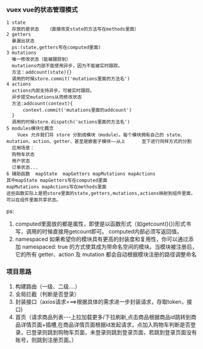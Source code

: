 ### vuex  vue的状态管理模式
```
1 state
  存放的是状态   （直接改变state的方法写在methods里面）
2 getters
  暴漏出状态   
  ps:(state,getters写在computed里面)
3 mutations 
  唯一修改状态（能被跟踪到）
  mutations内部不能使用异步，因为不能被实时跟踪。
  方法：addcount(state){}
  调用的时候store.commit('mutations里面的方法名')
4 actions 
  actions内部支持异步，可被实时跟踪。
  异步提交mutations从而修改状态
  方法:addcount(context){
      context.commit('mutations里面的addcount')
  }
  调用的时候store.dispatch('actions里面的方法名')
5 modules模块化概念
 	Vuex 允许我们将 store 分割成模块（module）。每个模块拥有自己的 state、mutation、action、getter、甚至是嵌套子模块——从上  	至下进行同样方式的分割
  应用场景：
  购物车状态
  用户状态
  订单状态...
6 辅助函数  mapState  mapGetters mapMutations mapActions
其中mapState mapGetters写在computed里面
mapMutations mapActions写在methods里面
这些函数实际上是把store里面的state,getters,mutations,actions映射到组件里面，可以在组件里面共享状态。
```
ps:
1. computed里面放的都是属性，即使是以函数形式（如getcount(){})形式书写，调用的时候直接用getcount即可。 computed内部必须写返回值。
2. namespaced 如果希望你的模块具有更高的封装度和复用性，你可以通过添加 namespaced: true 的方式使其成为带命名空间的模块。当模块被注册后，它的所有 getter、action 及 mutation 都会自动根据模块注册的路径调整命名



### 项目思路
1. 构建路由（一级、二级....）
2. 全局拦截（判断是否登录）
3. 封装接口（axios请求===>根据具体的需求进一步封装请求，存取token，接口)
4. 首页（请求商品列表---上拉加载更多/下拉刷新,点击商品根据商品id跳转到商品详情页面+插槽,在商品详情页面根据id发起请求，点加入购物车判断是否登录，已登录则跳到购物车页面，未登录则跳到登录页面，若跳到登录页面没有账号，则跳到注册页面。）